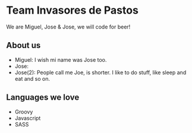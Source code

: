 # Team Invasores de Pastos

We are Miguel, Jose & Jose, we will code for beer!

## About us

- Miguel: I wish mi name was Jose too.
- Jose:
- Jose(2): People call me Joe, is shorter. I like to do stuff, like sleep and eat and so on.

## Languages we love

- Groovy
- Javascript
- SASS
